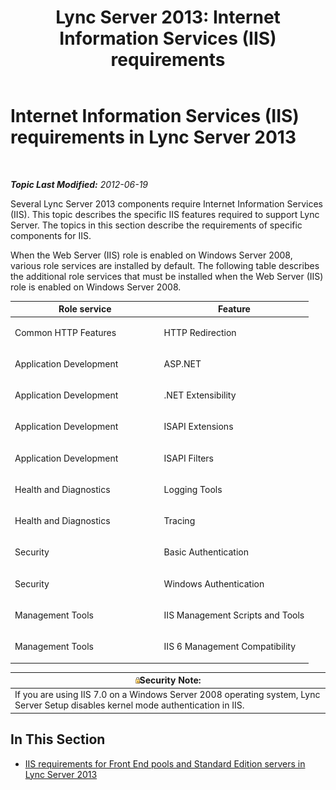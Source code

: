 ﻿---
title: 'Lync Server 2013: Internet Information Services (IIS) requirements'
TOCTitle: Internet Information Services (IIS) requirements
ms:assetid: 4f57a605-a8a9-4c5a-9a18-05ecb3d9ab6b
ms:mtpsurl: https://technet.microsoft.com/en-us/library/Gg398321(v=OCS.15)
ms:contentKeyID: 48184128
ms.date: 07/23/2014
mtps_version: v=OCS.15
---

<div data-xmlns="http://www.w3.org/1999/xhtml">

<div class="topic" data-xmlns="http://www.w3.org/1999/xhtml" data-msxsl="urn:schemas-microsoft-com:xslt" data-cs="http://msdn.microsoft.com/en-us/">

<div data-asp="http://msdn2.microsoft.com/asp">

# Internet Information Services (IIS) requirements in Lync Server 2013

</div>

<div id="mainSection">

<div id="mainBody">

<span> </span>

_**Topic Last Modified:** 2012-06-19_

Several Lync Server 2013 components require Internet Information Services (IIS). This topic describes the specific IIS features required to support Lync Server. The topics in this section describe the requirements of specific components for IIS.

When the Web Server (IIS) role is enabled on Windows Server 2008, various role services are installed by default. The following table describes the additional role services that must be installed when the Web Server (IIS) role is enabled on Windows Server 2008.


<table>
<colgroup>
<col style="width: 50%" />
<col style="width: 50%" />
</colgroup>
<thead>
<tr class="header">
<th>Role service</th>
<th>Feature</th>
</tr>
</thead>
<tbody>
<tr class="odd">
<td><p>Common HTTP Features</p></td>
<td><p>HTTP Redirection</p></td>
</tr>
<tr class="even">
<td><p>Application Development</p></td>
<td><p>ASP.NET</p></td>
</tr>
<tr class="odd">
<td><p>Application Development</p></td>
<td><p>.NET Extensibility</p></td>
</tr>
<tr class="even">
<td><p>Application Development</p></td>
<td><p>ISAPI Extensions</p></td>
</tr>
<tr class="odd">
<td><p>Application Development</p></td>
<td><p>ISAPI Filters</p></td>
</tr>
<tr class="even">
<td><p>Health and Diagnostics</p></td>
<td><p>Logging Tools</p></td>
</tr>
<tr class="odd">
<td><p>Health and Diagnostics</p></td>
<td><p>Tracing</p></td>
</tr>
<tr class="even">
<td><p>Security</p></td>
<td><p>Basic Authentication</p></td>
</tr>
<tr class="odd">
<td><p>Security</p></td>
<td><p>Windows Authentication</p></td>
</tr>
<tr class="even">
<td><p>Management Tools</p></td>
<td><p>IIS Management Scripts and Tools</p></td>
</tr>
<tr class="odd">
<td><p>Management Tools</p></td>
<td><p>IIS 6 Management Compatibility</p></td>
</tr>
</tbody>
</table>


<div class="alert">

<table>
<thead>
<tr class="header">
<th><img src="images/Gg398321.security(OCS.15).gif" title="security" alt="security" />Security Note:</th>
</tr>
</thead>
<tbody>
<tr class="odd">
<td>If you are using IIS 7.0 on a Windows Server 2008 operating system, Lync Server Setup disables kernel mode authentication in IIS.</td>
</tr>
</tbody>
</table>


</div>

<div>

## In This Section

  - [IIS requirements for Front End pools and Standard Edition servers in Lync Server 2013](lync-server-2013-iis-requirements-for-front-end-pools-and-standard-edition-servers.md)

</div>

</div>

<span> </span>

</div>

</div>

</div>

